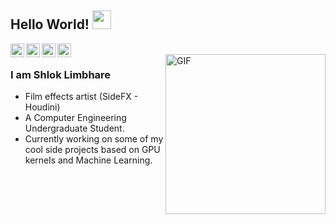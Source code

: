 ## Hello World! <img src="https://raw.githubusercontent.com/iampavangandhi/iampavangandhi/master/gifs/Hi.gif" width="30px"></h2>

<a href="https://x.com/shlok_limbhare">
  <img align="left" alt="Shlok's Twitter" width="22px" src="https://cdn.jsdelivr.net/npm/simple-icons@v3/icons/twitter.svg" />
</a>
<a href="https://www.linkedin.com/in/shlok-limbhare-50180120b/">
  <img align="left" alt="Shlok's Linkdein" width="22px" src="https://cdn.jsdelivr.net/npm/simple-icons@v3/icons/linkedin.svg" />
</a>
<a href="(https://github.com/ShlokVFX">
  <img align="left" alt="Shlok's Github" width="22px" src="https://cdn.jsdelivr.net/npm/simple-icons@v3/icons/github.svg" />
</a>
</a>
<a href="https://leetcode.com/u/ShlokGPU/">
  <img align="left" alt="Shlok's Leetcode" width="22px" src="https://cdn.jsdelivr.net/npm/simple-icons@v3/icons/hackerrank.svg" />
</a>
<br />
<img align="right" alt="GIF" width="256px"src="https://media0.giphy.com/media/v1.Y2lkPTc5MGI3NjExcXRuc2w0ZWt0bGl6azd0eWFwM3B6bzRmN3g1Mmk5MmdneHN6bjQxcyZlcD12MV9pbnRlcm5hbF9naWZfYnlfaWQmY3Q9Zw/eRIvTqn3CW1kYPpVXh/giphy.gif" />

### I am Shlok Limbhare
- Film effects artist (SideFX - Houdini)
- A Computer Engineering Undergraduate Student. 
- Currently working on some of my cool side projects based on GPU kernels and Machine Learning.
